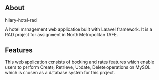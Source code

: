 
## About 
hilary-hotel-rad

A hotel management web application built with Laravel framework. It is a RAD project for assignment in North Metropolitan TAFE.

## Features

This web application consists of booking and rates features which enable users to perform Create, Retrieve, Update, Delete operations on MySQL which is chosen as a database system for this project.


